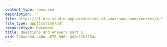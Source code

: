 ```yaml
---
content_type: resource
description: ''
file: https://ol-ocw-studio-app-production.s3.amazonaws.com/courses/4-540-introduction-to-shape-grammars-i-fall-2018/7b0aab34a40da8700d0c4d8e12b1284c_MIT4_540F18_qa5.pdf
file_type: application/pdf
resourcetype: Document
title: Questions and Answers part 5
uid: 7b0aab34-a40d-a870-0d0c-4d8e12b1284c
---
```

